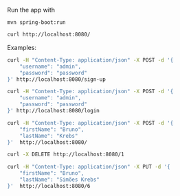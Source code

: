Run the app with

    mvn spring-boot:run

```bash
curl http://localhost:8080/
```

Examples:

```bash
curl -H "Content-Type: application/json" -X POST -d '{
    "username": "admin",
    "password": "password"
}' http://localhost:8080/sign-up
```

```bash
curl -H "Content-Type: application/json" -X POST -d '{
    "username": "admin",
    "password": "password"
}' http://localhost:8080/login
```

```bash
curl -H "Content-Type: application/json" -X POST -d '{
    "firstName": "Bruno",
    "lastName": "Krebs"
}'  http://localhost:8080/
```


```bash
curl -X DELETE http://localhost:8080/1
```

```bash
curl -H "Content-Type: application/json" -X PUT -d '{
    "firstName": "Bruno",
    "lastName": "Simões Krebs"
}'  http://localhost:8080/6
```
